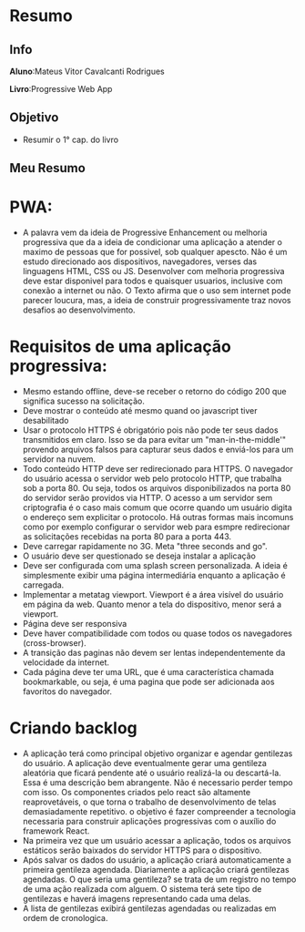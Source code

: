 # Resumo   
## Info   
**Aluno**:Mateus Vitor Cavalcanti Rodrigues   

**Livro**:Progressive Web App   

## Objetivo
- Resumir o 1° cap. do livro
## Meu Resumo
# PWA: 
- A palavra vem da ideia de Progressive Enhancement ou melhoria progressiva que da a ideia de condicionar uma aplicação a atender o maximo de pessoas que for possivel, sob qualquer apescto. Não é um estudo direcionado aos dispositivos, navegadores, verses das linguagens HTML, CSS ou JS. Desenvolver com melhoria progressiva deve estar disponivel para todos e quaisquer usuarios, inclusive com conexão a internet ou não. O Texto afirma que o uso sem internet pode parecer loucura, mas, a ideia de construir progressivamente traz novos desafios ao desenvolvimento.   
# Requisitos de uma aplicação progressiva:   
- Mesmo estando offline, deve-se receber o retorno do código 200 que significa sucesso na solicitação. 
- Deve mostrar o conteúdo até mesmo quand oo javascript tiver desabilitado
- Usar o protocolo HTTPS é obrigatório pois não pode ter seus dados transmitidos em claro. Isso se da para evitar um "man-in-the-middle'" provendo arquivos falsos para capturar seus dados e enviá-los para um servidor na nuvem.
- Todo conteúdo HTTP deve ser redirecionado para HTTPS. O navegador do usuário acessa o servidor web pelo protocolo HTTP, que trabalha sob a porta 80. Ou	seja, todos os arquivos disponibilizados na porta 80 do servidor serão providos via	HTTP. O acesso a um servidor sem criptografia é o caso mais comum que ocorre quando um usuário digita o endereço sem explicitar o protocolo. Há outras formas mais incomuns como por exemplo configurar o servidor web para esmpre redirecionar as solicitações recebidas na porta 80 para a porta 443.
- Deve carregar rapidamente no 3G. Meta "three seconds and go".
- O usuário deve ser questionado se deseja instalar a aplicação
- Deve ser configurada com uma splash screen personalizada. A	ideia	é	simplesmente exibir uma	página intermediária	enquanto a	aplicação	é	carregada.
- Implementar	a	metatag	viewport. Viewport é a área visível do usuário em página da web. Quanto menor a tela do dispositivo, menor será a viewport.
- Página deve ser responsiva
- Deve haver compatibilidade com todos ou quase todos os navegadores (cross-browser).
- A transição das paginas não devem ser lentas independentemente da velocidade da internet. 
- Cada página deve ter uma URL, que é uma característica chamada bookmarkable, ou seja, é uma pagina que pode ser adicionada aos favoritos do navegador.
# Criando backlog
- A aplicação terá como principal objetivo organizar e agendar gentilezas do usuário. A aplicação deve eventualmente gerar uma gentileza aleatória que ficará pendente até o usuário realizá-la ou descartá-la. Essa é uma descrição bem abrangente. Não é necessario perder tempo com isso. Os componentes criados pelo react são altamente reaprovetáveis, o que torna o trabalho de desenvolvimento de telas demasiadamente repetitivo. o objetivo é fazer compreender a tecnologia necessaria para construir aplicações progressivas com o auxílio do framework React.
- Na primeira vez que um usuário acessar a aplicação, todos os arquivos estáticos serão baixados do servidor HTTPS para o dispositivo.
- Após salvar os dados do usuário, a aplicação criará automaticamente a primeira gentileza agendada. Diariamente a aplicação criará gentilezas agendadas. O que seria uma gentileza? se trata de um registro no tempo de uma ação realizada com alguem. O sistema terá sete tipo de gentilezas e haverá imagens representando cada uma delas.
- A lista de gentilezas exibirá gentilezas agendadas ou realizadas em ordem de cronologica. 
